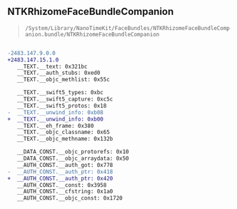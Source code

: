 ## NTKRhizomeFaceBundleCompanion

> `/System/Library/NanoTimeKit/FaceBundles/NTKRhizomeFaceBundleCompanion.bundle/NTKRhizomeFaceBundleCompanion`

```diff

-2483.147.9.0.0
+2483.147.15.1.0
   __TEXT.__text: 0x321bc
   __TEXT.__auth_stubs: 0xed0
   __TEXT.__objc_methlist: 0x55c

   __TEXT.__swift5_types: 0xbc
   __TEXT.__swift5_capture: 0xc5c
   __TEXT.__swift5_protos: 0x18
-  __TEXT.__unwind_info: 0xb08
+  __TEXT.__unwind_info: 0xb00
   __TEXT.__eh_frame: 0x380
   __TEXT.__objc_classname: 0x65
   __TEXT.__objc_methname: 0x132b

   __DATA_CONST.__objc_protorefs: 0x10
   __DATA_CONST.__objc_arraydata: 0x50
   __AUTH_CONST.__auth_got: 0x778
-  __AUTH_CONST.__auth_ptr: 0x418
+  __AUTH_CONST.__auth_ptr: 0x420
   __AUTH_CONST.__const: 0x3958
   __AUTH_CONST.__cfstring: 0x1a0
   __AUTH_CONST.__objc_const: 0x1720

```
